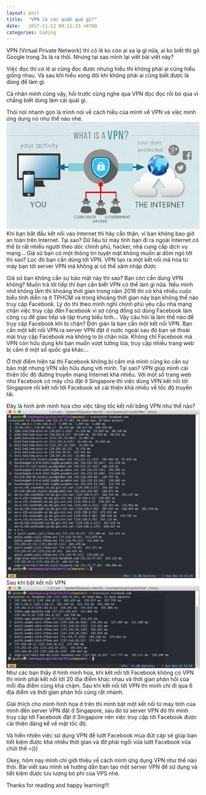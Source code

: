 ```yaml
---
layout: post
title:  "VPN là cái quần què gì?"
date:   2017-11-12 00:11:33 +0700
categories: Coding
---
```

VPN (Virtual Private Network) thì có lẽ ko còn ai xa lạ gì nữa, ai ko biết thì gõ Google trong 3s là ra thôi. Nhưng tại sao mình lại viết bài viết này?

Việc đọc thì có lẽ ai cũng đọc được nhưng hiểu thì không phải ai cũng hiểu giống nhau. Và sau khi hiểu xong đôi khi không phải ai cũng biết được là dùng để làm gì.

Cá nhân mình cũng vậy, hồi trước cũng nghe qua VPN đọc đọc rồi bỏ qua vì chẳng biết dùng làm cái quái gì.

Thôi nói nhanh gọn là mình nói về cách hiểu của mình về VPN và việc mình ứng dụng nó như thế nào nhé.
![vpn](/img/chto-takoye-vpn-09.jpg)
Khi bạn bắt đầu kết nối vào Internet thì hãy cẩn thận, vì bạn không bao giờ an toàn trên Internet. Tại sao? Dữ liệu từ máy tính bạn đi ra ngoài Internet có thể bị rất nhiều người theo dõi: chính phủ, hacker, nhà cung cấp dịch vụ mạng... Giả sử bạn có một thông tin tuyệt mật không muốn ai dòm ngó tới thì sao? Lúc đó bạn cần dùng tới VPN. VPN tạo ra một kết nối mã hóa từ máy bạn tới server VPN mà không ai có thể xâm nhập được

Giả sử bạn không cần sự bảo mật này thì sao? Bạn còn cần dùng VPN không? Muốn trả lời tiếp thì bạn cần biết VPN có thể làm gì nữa. Nếu mình nhớ không lầm thì khoảng thời gian trong năm 2016 thì có khá nhiều cuộc biểu tình diễn ra ở TPHCM và trong khoảng thời gian này bạn không thể nào truy cập Facebook. Lý do thì theo mình nghĩ chính phủ yêu cầu nhà mạng chặn việc truy cập đến Facebook vì sợ cộng đồng sử dùng Facebook làm công cụ để giao tiếp và tập trung biểu tình... Vậy câu hỏi là làm thế nào để truy cập Facebook khi bị chặn? Đơn giản là bạn cần một kết nối VPN. Bạn cần một kết nối VPN ra server VPN đặt ở nước ngoài sau đó bạn sẽ thoải mái truy cập Facebook mà không lo bị chặn nữa. Không chỉ Facebook mà VPN còn hữu dụng khi bạn muốn vượt tường lửa, truy cập nhiều trang web bị cấm ở một số quốc gia khác...

Ở thời điểm hiện tại thì Facebook không bị cấm mà mình cũng ko cần sự bảo mật nhưng VPN vẫn hữu dụng với mình. Tại sao? VPN giúp mình cải thiện tốc độ đường truyền mạng Internet khá nhiều. Với một số trang web như Facebook có máy chủ đặt ở Singapore thì việc dùng VPN kết nối tới Singapore rồi kết nối tới Facebook sẽ cải thiện khá nhiều về tốc độ truyền tải.

Đây là hình ảnh minh họa cho việc tăng tốc kết nối bằng VPN như thế nào?
![no vpn](/img/Screen-Shot-2017-11-12-at-9.35.18-PM.png)
Sau khi bật kết nối VPN
![with vpn](/img/Screen-Shot-2017-11-12-at-9.37.56-PM.png)
Như các bạn thấy ở hình minh họa, khi kết nối tới Facebook không có VPN thì mình phải kết nối tới 20 địa điểm khác nhau và thời gian phản hồi của mỗi địa điểm cũng khá chậm. Sau khi kết nối tới VPN thì mình chỉ đi qua 6 địa điểm và thời gian phản hồi cũng rất nhanh.

Giải thích cho mình hinh họa ở trên thì mình bật một kết nối từ máy tính của mình đến server VPN đặt ở Singapore, sau đó từ server VPN đó thì mình truy cập tới Facebook đặt ở Singapore nên việc truy cập tới Facebook được cải thiện đáng kể về mặt tốc độ.

Và hiển nhiên việc sử dụng VPN để lướt Facebook mùa đứt cáp sẽ giúp bạn tiết kiệm được khá nhiều thời gian và đỡ phải ngồi vừa lướt Facebook vừa chửi thề =)))

Okey, hôm nay mình chỉ giới thiệu về cách mình ứng dụng VPN như thế nào thôi. Bài viết sau mình sẽ hướng dẫn bạn tạo một server VPN để sử dụng và tiết kiệm được lưu lượng bỏ phí của VPS nhé.

Thanks for reading and happy learning!!!
